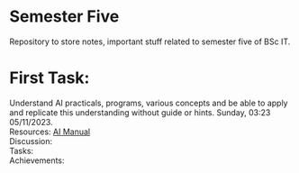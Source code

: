 # Semester Five
Repository to store notes, important stuff related to semester five of BSc IT.

# First Task:
Understand AI practicals, programs, various concepts and be able to apply and replicate this understanding without guide or hints. Sunday, 03:23 05/11/2023.
</br>Resources: [AI Manual](./AI/AI%20Manual%20(E-next.in).pdf)
</br>Discussion: 
</br>Tasks:
</br>Achievements:
